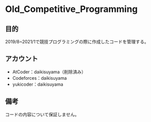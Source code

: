 # Old_Competitive_Programming

## 目的

2019/8~2021/1で競技プログラミングの際に作成したコードを管理する。

## アカウント

- AtCoder：daikisuyama（削除済み）
- Codeforces：daikisuyama
- yukicoder：daikisuyama

## 備考

コードの内容について保証しません。
